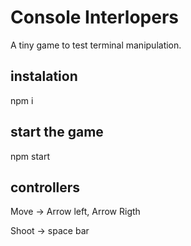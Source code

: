 # Console Interlopers

A tiny game to test terminal manipulation.

## instalation

npm i

## start the game

npm start

## controllers

Move -> Arrow left, Arrow Rigth

Shoot -> space bar
